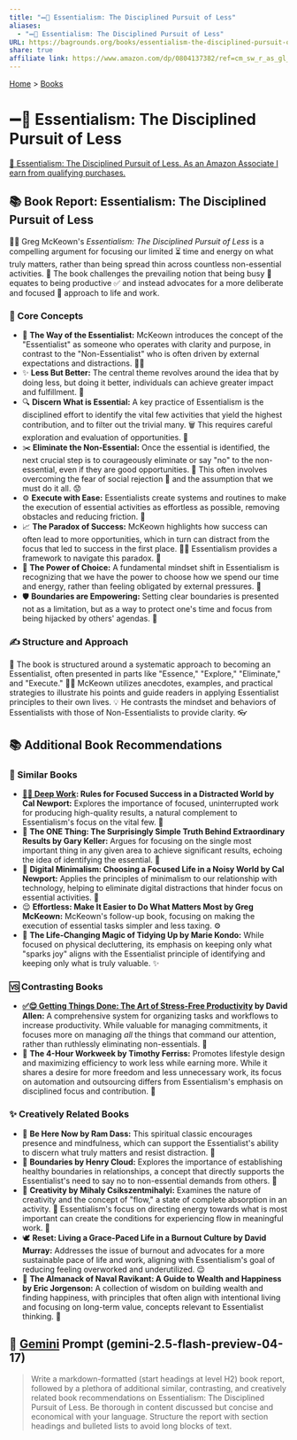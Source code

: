 ```yaml
---
title: "➖💯 Essentialism: The Disciplined Pursuit of Less"
aliases:
  - "➖💯 Essentialism: The Disciplined Pursuit of Less"
URL: https://bagrounds.org/books/essentialism-the-disciplined-pursuit-of-less
share: true
affiliate link: https://www.amazon.com/dp/0804137382/ref=cm_sw_r_as_gl_apa_gl_i_G3WGKQSJVQV1VDFXVBT3?linkCode=ml1&tag=bagrounds-20
---
```

[Home](../index.md) > [Books](./index.md)  
# ➖💯 Essentialism: The Disciplined Pursuit of Less  
[🛒 Essentialism: The Disciplined Pursuit of Less. As an Amazon Associate I earn from qualifying purchases.](https://www.amazon.com/dp/0804137382/ref=cm_sw_r_as_gl_apa_gl_i_G3WGKQSJVQV1VDFXVBT3?linkCode=ml1&tag=bagrounds-20)  
  
## 📚 Book Report: Essentialism: The Disciplined Pursuit of Less  
  
🧑‍🏫 Greg McKeown's *Essentialism: The Disciplined Pursuit of Less* is a compelling argument for focusing our limited ⏳ time and energy on what truly matters, rather than being spread thin across countless non-essential activities. 🚫 The book challenges the prevailing notion that being busy 🏃 equates to being productive ✅ and instead advocates for a more deliberate and focused 🎯 approach to life and work.  
  
### 🎯 Core Concepts  
  
* 🔑 **The Way of the Essentialist:** McKeown introduces the concept of the "Essentialist" as someone who operates with clarity and purpose, in contrast to the "Non-Essentialist" who is often driven by external expectations and distractions. 😵‍💫  
* ✨ **Less But Better:** The central theme revolves around the idea that by doing less, but doing it better, individuals can achieve greater impact and fulfillment. 💯  
* 🔍 **Discern What is Essential:** A key practice of Essentialism is the disciplined effort to identify the vital few activities that yield the highest contribution, and to filter out the trivial many. 🗑️ This requires careful exploration and evaluation of opportunities. 🤔  
* ✂️ **Eliminate the Non-Essential:** Once the essential is identified, the next crucial step is to courageously eliminate or say "no" to the non-essential, even if they are good opportunities. 🙅 This often involves overcoming the fear of social rejection 🥺 and the assumption that we must do it all. 😟  
* ⚙️ **Execute with Ease:** Essentialists create systems and routines to make the execution of essential activities as effortless as possible, removing obstacles and reducing friction. 💨  
* 📈 **The Paradox of Success:** McKeown highlights how success can often lead to more opportunities, which in turn can distract from the focus that led to success in the first place. 😵‍💫 Essentialism provides a framework to navigate this paradox. 🧭  
* 💪 **The Power of Choice:** A fundamental mindset shift in Essentialism is recognizing that we have the power to choose how we spend our time and energy, rather than feeling obligated by external pressures. 🙌  
* 🛡️ **Boundaries are Empowering:** Setting clear boundaries is presented not as a limitation, but as a way to protect one's time and focus from being hijacked by others' agendas. 🚫  
  
### ✍️ Structure and Approach  
  
📖 The book is structured around a systematic approach to becoming an Essentialist, often presented in parts like "Essence," "Explore," "Eliminate," and "Execute." 👨‍🏫 McKeown utilizes anecdotes, examples, and practical strategies to illustrate his points and guide readers in applying Essentialist principles to their own lives. 💡 He contrasts the mindset and behaviors of Essentialists with those of Non-Essentialists to provide clarity. 👓  
  
## 📚 Additional Book Recommendations  
  
### 🤝 Similar Books  
  
* **[🤿💼 Deep Work](./deep-work.md): Rules for Focused Success in a Distracted World by Cal Newport:** Explores the importance of focused, uninterrupted work for producing high-quality results, a natural complement to Essentialism's focus on the vital few. 💯  
* 🎯 **The ONE Thing: The Surprisingly Simple Truth Behind Extraordinary Results by Gary Keller:** Argues for focusing on the single most important thing in any given area to achieve significant results, echoing the idea of identifying the essential. 🔑  
* 📱 **Digital Minimalism: Choosing a Focused Life in a Noisy World by Cal Newport:** Applies the principles of minimalism to our relationship with technology, helping to eliminate digital distractions that hinder focus on essential activities. 🚫  
* 😌 **Effortless: Make It Easier to Do What Matters Most by Greg McKeown:** McKeown's follow-up book, focusing on making the execution of essential tasks simpler and less taxing. ⚙️  
* 🧹 **The Life-Changing Magic of Tidying Up by Marie Kondo:** While focused on physical decluttering, its emphasis on keeping only what "sparks joy" aligns with the Essentialist principle of identifying and keeping only what is truly valuable. ✨  
  
### 🆚 Contrasting Books  
  
* **[✅😌 Getting Things Done: The Art of Stress-Free Productivity](./getting-things-done-the-art-of-stress-free-productivity.md) by David Allen:** A comprehensive system for organizing tasks and workflows to increase productivity. While valuable for managing commitments, it focuses more on managing *all* the things that command our attention, rather than ruthlessly eliminating non-essentials. 🚫  
* 🌴 **The 4-Hour Workweek by Timothy Ferriss:** Promotes lifestyle design and maximizing efficiency to work less while earning more. While it shares a desire for more freedom and less unnecessary work, its focus on automation and outsourcing differs from Essentialism's emphasis on disciplined focus and contribution. 🤖  
  
### ✨ Creatively Related Books  
  
* 🧘 **Be Here Now by Ram Dass:** This spiritual classic encourages presence and mindfulness, which can support the Essentialist's ability to discern what truly matters and resist distraction. 🚫  
* 🚧 **Boundaries by Henry Cloud:** Explores the importance of establishing healthy boundaries in relationships, a concept that directly supports the Essentialist's need to say no to non-essential demands from others. 🙅  
* 🎨 **Creativity by Mihaly Csikszentmihalyi:** Examines the nature of creativity and the concept of "flow," a state of complete absorption in an activity. 🌊 Essentialism's focus on directing energy towards what is most important can create the conditions for experiencing flow in meaningful work. 💯  
* 🕊️ **Reset: Living a Grace-Paced Life in a Burnout Culture by David Murray:** Addresses the issue of burnout and advocates for a more sustainable pace of life and work, aligning with Essentialism's goal of reducing feeling overworked and underutilized. 😌  
* 🧭 **The Almanack of Naval Ravikant: A Guide to Wealth and Happiness by Eric Jorgenson:** A collection of wisdom on building wealth and finding happiness, with principles that often align with intentional living and focusing on long-term value, concepts relevant to Essentialist thinking. 🧠  
  
## 💬 [Gemini](../software/gemini.md) Prompt (gemini-2.5-flash-preview-04-17)  
> Write a markdown-formatted (start headings at level H2) book report, followed by a plethora of additional similar, contrasting, and creatively related book recommendations on Essentialism: The Disciplined Pursuit of Less. Be thorough in content discussed but concise and economical with your language. Structure the report with section headings and bulleted lists to avoid long blocks of text.